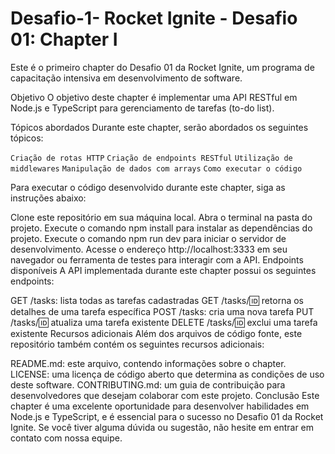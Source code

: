 # Desafio-1- Rocket Ignite - Desafio 01: Chapter I

Este é o primeiro chapter do Desafio 01 da Rocket Ignite, um programa de capacitação intensiva em desenvolvimento de software.

Objetivo
O objetivo deste chapter é implementar uma API RESTful em Node.js e TypeScript para gerenciamento de tarefas (to-do list).

Tópicos abordados
Durante este chapter, serão abordados os seguintes tópicos:

`Criação de rotas HTTP`
`Criação de endpoints RESTful`
`Utilização de middlewares`
`Manipulação de dados com arrays`
`Como executar o código`

Para executar o código desenvolvido durante este chapter, siga as instruções abaixo:

Clone este repositório em sua máquina local.
Abra o terminal na pasta do projeto.
Execute o comando npm install para instalar as dependências do projeto.
Execute o comando npm run dev para iniciar o servidor de desenvolvimento.
Acesse o endereço http://localhost:3333 em seu navegador ou ferramenta de testes para interagir com a API.
Endpoints disponíveis
A API implementada durante este chapter possui os seguintes endpoints:

GET /tasks: lista todas as tarefas cadastradas
GET /tasks/:id: retorna os detalhes de uma tarefa específica
POST /tasks: cria uma nova tarefa
PUT /tasks/:id: atualiza uma tarefa existente
DELETE /tasks/:id: exclui uma tarefa existente
Recursos adicionais
Além dos arquivos de código fonte, este repositório também contém os seguintes recursos adicionais:

README.md: este arquivo, contendo informações sobre o chapter.
LICENSE: uma licença de código aberto que determina as condições de uso deste software.
CONTRIBUTING.md: um guia de contribuição para desenvolvedores que desejam colaborar com este projeto.
Conclusão
Este chapter é uma excelente oportunidade para desenvolver habilidades em Node.js e TypeScript, e é essencial para o sucesso no Desafio 01 da Rocket Ignite. Se você tiver alguma dúvida ou sugestão, não hesite em entrar em contato com nossa equipe.
